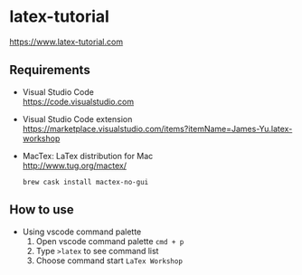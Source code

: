 # latex-tutorial

<https://www.latex-tutorial.com>

## Requirements

- Visual Studio Code  
    <https://code.visualstudio.com>

- Visual Studio Code extension  
    <https://marketplace.visualstudio.com/items?itemName=James-Yu.latex-workshop>

- MacTex: LaTex distribution for Mac  
    <http://www.tug.org/mactex/>
    ``` shell
    brew cask install mactex-no-gui
    ```

## How to use

- Using vscode command palette  
    1. Open vscode command palette `cmd + p`
    2. Type `>latex` to see command list
    3. Choose command start `LaTex Workshop`
